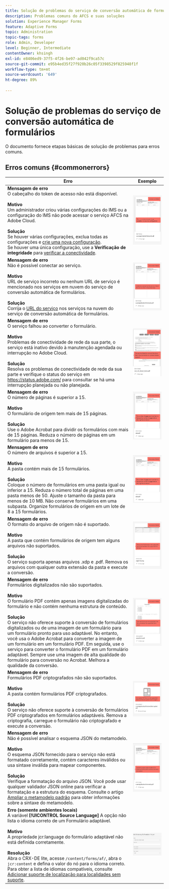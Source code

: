 ```yaml
---
title: Solução de problemas do serviço de conversão automática de formulários
description: Problemas comuns do AFCS e suas soluções
solution: Experience Manager Forms
feature: Adaptive Forms
topic: Administration
topic-tags: forms
role: Admin, Developer
level: Beginner, Intermediate
contentOwner: khsingh
exl-id: e8406ed9-37f5-4f26-be97-ad042f9ca57c
source-git-commit: e95b4ed35f27f920b26c05f3398529f825948f1f
workflow-type: tm+mt
source-wordcount: '649'
ht-degree: 89%

---
```


# Solução de problemas do serviço de conversão automática de formulários

O documento fornece etapas básicas de solução de problemas para erros comuns.

<!--The article provides information on installation, configuration and administration issues that may arise in an Automated Forms Conversion Service production environment. -->

## Erros comuns {#commonerrors}

| Erro | Exemplo |
|--- |--- |
| **Mensagem de erro** <br> O cabeçalho do token de acesso não está disponível. <br><br> **Motivo** <br> Um administrador criou várias configurações do IMS ou a configuração do IMS não pode acessar o serviço AFCS na Adobe Cloud. <br><br>**Solução** <br> Se houver várias configurações, exclua todas as configurações e [crie uma nova configuração](configure-service.md#obtainpubliccertificates). <br> Se houver uma única configuração, use a **Verificação de integridade** para [verificar a conectividade](configure-service.md#createintegrationoption). | ![O cabeçalho do token de acesso não está disponível](assets/invalid-ims-configurations.png) |
| **Mensagem de erro** <br> Não é possível conectar ao serviço.  <br><br>**Motivo** <br> URL de serviço incorreto ou nenhum URL de serviço é mencionado nos serviços em nuvem do serviço de conversão automática de formulários. <br><br>**Solução** <br> Corrija o [URL do serviço](configure-service.md#configure-the-cloud-service) nos serviços na nuvem do serviço de conversão automática de formulários. | ![Não é possível se conectar ao serviço.](assets/wrong-service-url-configured.png) |
| **Mensagem de erro** <br> O serviço falhou ao converter o formulário.  <br><br>**Motivo** <br> Problemas de conectividade de rede da sua parte, o serviço está inativo devido à manutenção agendada ou interrupção no Adobe Cloud. <br><br>**Solução** <br> Resolva os problemas de conectividade de rede da sua parte e verifique o status do serviço em https://status.adobe.com/ para consultar se há uma interrupção planejada ou não planejada. | ![Não é possível se conectar ao serviço.](assets/conversion-failure.png) |
| **Mensagem de erro** <br> O número de páginas é superior a 15.  <br><br>**Motivo** <br> O formulário de origem tem mais de 15 páginas.  <br><br>**Solução** <br> Use o Adobe Acrobat para dividir os formulários com mais de 15 páginas. Reduza o número de páginas em um formulário para menos de 15. | ![Não é possível se conectar ao serviço.](assets/number-of-pages.png) |
| **Mensagem de erro** <br> O número de arquivos é superior a 15.  <br><br>**Motivo** <br>  A pasta contém mais de 15 formulários. <br><br>**Solução** <br>Coloque o número de formulários em uma pasta igual ou inferior a 15. Reduza o número total de páginas em uma pasta menos de 50. Ajuste o tamanho da pasta para menos de 10 MB. Não conserve formulários em uma subpasta. Organize formulários de origem em um lote de 8 a 15 formulários. | ![Não é possível se conectar ao serviço.](assets/number-of-pages.png) |
| **Mensagem de erro** <br> O formato do arquivo de origem não é suportado.  <br><br>**Motivo** <br> A pasta que contém formulários de origem tem alguns arquivos não suportados. <br><br>**Solução** <br> O serviço suporta apenas arquivos .xdp e .pdf. Remova os arquivos com qualquer outra extensão da pasta e execute a conversão. | ![Não é possível se conectar ao serviço.](assets/unsupported-file-formats.png) |
| **Mensagem de erro** <br> Formulários digitalizados não são suportados.  <br><br>**Motivo** <br> O formulário PDF contém apenas imagens digitalizadas do formulário e não contém nenhuma estrutura de conteúdo. <br><br>**Solução** <br> O serviço não oferece suporte à conversão de formulários digitalizados ou de uma imagem de um formulário para um formulário pronto para uso adaptável. No entanto, você usa o Adobe Acrobat para converter a imagem de um formulário em um formulário PDF. Em seguida, use o serviço para converter o formulário PDF em um formulário adaptável. Sempre use uma imagem de alta qualidade do formulário para conversão no Acrobat. Melhora a qualidade da conversão. | ![Não é possível se conectar ao serviço.](assets/scanned-forms-error.png) |
| **Mensagem de erro** <br> Formulários PDF criptografados não são suportados.  <br><br>**Motivo** <br> A pasta contém formulários PDF criptografados. <br><br>**Solução** <br> O serviço não oferece suporte à conversão de formulários PDF criptografados em formulários adaptáveis. Remova a criptografia, carregue o formulário não criptografado e execute a conversão. | ![Não é possível se conectar ao serviço.](assets/secured-pdf-form.png) |
| **Mensagem de erro** <br> Não é possível analisar o esquema JSON do metamodelo.  <br><br>**Motivo** <br> O esquema JSON fornecido para o serviço não está formatado corretamente, contém caracteres inválidos ou usa sintaxe inválida para mapear componentes.  <br><br>**Solução**<br> Verifique a formatação do arquivo JSON. Você pode usar qualquer validador JSON online para verificar a formatação e a estrutura do esquema. Consulte o artigo [Ampliar o metamodelo padrão](extending-the-default-meta-model.md) para obter informações sobre a sintaxe do metamodelo. | ![Não é possível se conectar ao serviço.](assets/invalid-meta-model-schema.png) |
| **Erro (somente ambientes locais)** <br> A variável **[!UICONTROL Source Language]** A opção não lista o idioma correto de um Formulário adaptável. <br><br>**Motivo** <br> A propriedade jcr:language do formulário adaptável não está definida corretamente.  <br><br>**Resolução** <br> Abra o CRX-DE lite, acesse `/content/forms/af/`, abra o `jcr:content` e defina o valor do nó para o idioma correto. Para obter a lista de idiomas compatíveis, consulte [Adicionar suporte de localização para localidades sem suporte](https://experienceleague.adobe.com/docs/experience-manager-65/forms/manage-administer-aem-forms/supporting-new-language-localization.html#add-localization-support-for-non-supported-locales). | ![Não é possível se conectar ao serviço.](assets/aem-forms-translation-project-language-unavailable.png) |

<!--

<table>
<thead>
<tr>
<th>Error</th>
<th>Example</th>
</tr>
</thead>
<tbody>
<tr>
<td><strong>Error Message</strong> <p> The access token header is not available. </p><br><strong>Reason</strong> <br> An administrator has created multiple IMS configurations or IMS configuration is not able to reach AFCS service on Adobe Cloud. <br><br><strong>Resolution</strong> <br> If there are multiple configurations, delete all the configurations and <a href="configure-service.md#obtainpubliccertificates">create a new configuration</a>. <br> If there is a single configuration, use <strong> Health Check </strong> to <a href="configure-service.md#createintegrationoption">check connectivity</a>.</td>
<td><img alt="The access token header is not available" src="assets/invalid-ims-configuration.png" /></td>
</tr>
<tr>
<td><strong>Error Message</strong> <br> Unable to connect to the service.  <br><br><strong>Reason</strong> <br> Incorrect service URL or no service URL is mentioned in Automated Forms Conversion Service cloud services. <br><br><strong>Resolution</strong> <br> Correct <a href="configure-service.md#configure-the-cloud-service">Service URL</a> in Automated Forms Conversion Service Cloud services.</td>
<td><img alt="Unable to connect to the service." src="assets/wrong-endpoint-configured.png" /></td>
</tr>
<tr>
<td><strong>Error Message</strong> <br> The service failed to convert the form.  <br><br><strong>Reason</strong> <br> Network connectivity issues at your end, the service is down due to scheduled maintenance, or outage on Adobe Cloud. <br><br><strong>Resolution</strong> <br> Resolve network connectivity issues at your end and check the status of the service on <a href="https://status.adobe.com/">https://status.adobe.com/</a> for a planned or unplanned outage.</td>
<td><img alt="The service failed to convert the form." src="assets/service-failure.png" /></td>
</tr>
<tr>
<td><strong>Error Message</strong> <br> The number of pages is more than 15.  <br><br><strong>Reason</strong> <br> The source form is more than 15 pages long.  <br><br><strong>Resolution</strong> <br> Use Adobe Acrobat to split forms with more than 15 pages. Bring the number of pages in a form to less than 15.</td>
<td><img alt="The number of pages is more than 15." src="assets/number-of-pages.png" /></td>
</tr>
<tr>
<td><strong>Error Message</strong> <br> The number of files is more than 15.  <br><br><strong>Reason</strong> <br>  The folder contains more than 15 forms. <br><br><strong>Resolution</strong> <br> Bring the number of forms in a folder to less than or equal to 15. Bring the total number of pages in a folder less than 50. Bring the size of the folder to less than 10 MB. Do not keep forms in a sub-folder. Organize source forms into a batch of 8-15 forms.</td>
<td><img alt="The number of files is more than 15." src="assets/number-of-pages.png" /></td>
</tr>
<tr>
<td><strong>Error Message</strong> <br> The source file format is not supported.  <br><br><strong>Reason</strong> <br> The folder containing source forms have some unsupported files. <br><br><strong>Resolution</strong> <br> The service supports only .xdp and .pdf files. Remove files with any other extension from the folder and run the conversion.</td>
<td><img alt="The source file format is not supported." src="assets/unsupported-file-formats.png" /></td>
</tr>
<tr>
<td><strong>Error Message</strong> <br> Scanned forms are not supported.  <br><br><strong>Reason</strong> <br> The PDF form contains only scanned images of the form and contains no content structure. <br><br><strong>Resolution</strong> <br> The service does not support converting scanned forms or an image of a form to an adaptive out-of-the-box. However, you use Adobe Acrobat to convert the image of a form to a PDF Form. Then, use the service to convert the PDF Form to an adaptive form. Always use a high-quality image of the form for conversion in Acrobat. It improves the quality of the conversion.</td>
<td><img alt="Scanned forms are not supported." src="assets/scanned-forms-error.png" /></td>
</tr>
<tr>
<td><strong>Error Message</strong> <br> Encrypted PDF form is not supported.  <br><br><strong>Reason</strong> <br> The folder contains encrypted PDF forms. <br><br><strong>Resolution</strong> <br> The service does not support converting an encrypted PDF form to an adaptive form. Remove the encryption, upload the non-encrypted form, and run the conversion.</td>
<td><img alt="Encrypted PDF form is not supported." src="assets/secured-pdf-form.png" /></td>
</tr>
<tr>
<td><strong>Error Message</strong> <br> Unable to parse meta-model JSON schema.  <br><br><strong>Reason</strong> <br> The JSON schema supplied to the service is not properly formatted, contains invalid characters, or uses invalid syntax to map components.  <br><br><strong>Resolution</strong> <br> Check the formatting of the JSON file. You can use any online JSON validator to check the formatting and structure of the schema. See, <a href="extending-the-default-meta-model.md">Extend the default meta-model</a> article for information on meta-model syntax.</td>
<td><img alt="Unable to parse meta-model JSON schema" src="assets/invalid-meta-model-schema.png" /></td>
</tr>
</tbody>
</table>
-->
